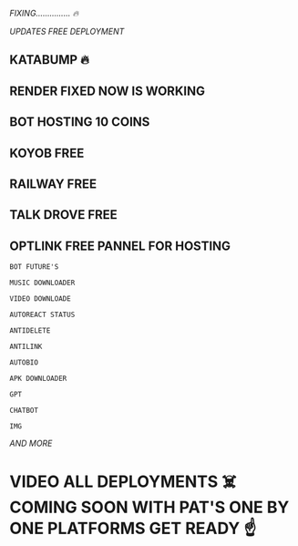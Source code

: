 _FIXING............... 🔥_

_UPDATES FREE DEPLOYMENT_

## KATABUMP 🔥

## RENDER FIXED NOW IS WORKING

## BOT HOSTING 10 COINS

## KOYOB FREE 

## RAILWAY FREE 

## TALK DROVE FREE 

## OPTLINK FREE PANNEL FOR HOSTING

`BOT FUTURE'S`

`MUSIC DOWNLOADER`

`VIDEO DOWNLOADE`

`AUTOREACT STATUS`

`ANTIDELETE`

`ANTILINK` 

`AUTOBIO`

`APK DOWNLOADER`

`GPT`

`CHATBOT`

`IMG`

_AND MORE_

# VIDEO ALL DEPLOYMENTS ☠️ COMING SOON WITH PAT'S ONE BY ONE PLATFORMS GET READY ☝️
